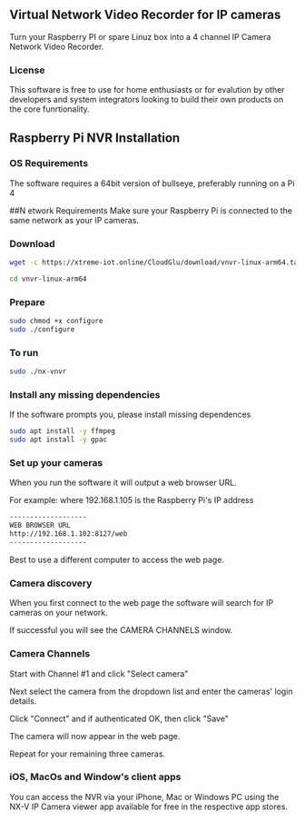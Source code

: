 ## Virtual Network Video Recorder for IP cameras
Turn your Raspberry PI or spare Linuz box into a 4 channel IP Camera Network Video Recorder.

### License
This software is free to use for home enthusiasts or for evalution by other developers and system integrators looking to build their own products on the core funrtionality.

## Raspberry Pi NVR Installation

### OS Requirements
The software requires a 64bit version of bullseye, preferably running on a Pi 4

##N etwork Requirements
Make sure your Raspberry Pi is connected to the same network as your IP cameras.

### Download

```sh
wget -c https://xtreme-iot.online/CloudGlu/download/vnvr-linux-arm64.tar.gz -O - | tar -xz
```
```sh
cd vnvr-linux-arm64
```

### Prepare
```sh
sudo chmod +x configure
sudo ./configure
```
### To run
```sh
sudo ./nx-vnvr
```

### Install any missing dependencies
If the software prompts you, please install missing dependences

```sh
sudo apt install -y ffmpeg
sudo apt install -y gpac
```
### Set up your cameras
When you run the software it will output a web browser URL.

For example: where 192.168.1.105 is the Raspberry Pi's IP address

```sh
-------------------
WEB BROWSER URL
http://192.168.1.102:8127/web
-------------------
```

Best to use a different computer to access the web page.

### Camera discovery
When you first connect to the web page the software will search for IP cameras on your network.

If successful you will see the CAMERA CHANNELS window.

### Camera Channels
Start with Channel #1 and click "Select camera"

Next select the camera from the dropdown list and enter the cameras' login details.

Click "Connect" and if authenticated OK, then click "Save"

The camera will now appear in the web page.

Repeat for your remaining three cameras.

### iOS, MacOs and Window's client apps
You can access the NVR via your iPhone, Mac or Windows PC using the NX-V IP Camera viewer app available for free in the respective app stores.

			
